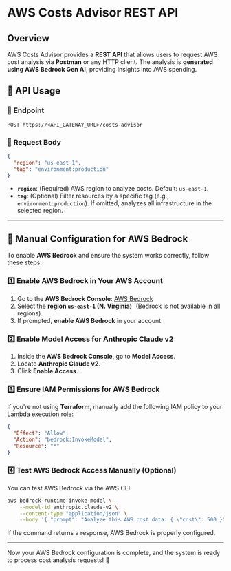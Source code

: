 # AWS Costs Advisor REST API

## Overview
AWS Costs Advisor provides a **REST API** that allows users to request AWS cost analysis via **Postman** or any HTTP client. The analysis is **generated using AWS Bedrock Gen AI**, providing insights into AWS spending.

## 📌 API Usage

### 🔹 **Endpoint**
```
POST https://<API_GATEWAY_URL>/costs-advisor
```

### 🔹 **Request Body**
```json
{
  "region": "us-east-1",
  "tag": "environment:production"
}
```

- **`region`**: (Required) AWS region to analyze costs. Default: `us-east-1`.
- **`tag`**: (Optional) Filter resources by a specific tag (e.g., `environment:production`). If omitted, analyzes all infrastructure in the selected region.

---

## **📌 Manual Configuration for AWS Bedrock**

To enable **AWS Bedrock** and ensure the system works correctly, follow these steps:

### **1️⃣ Enable AWS Bedrock in Your AWS Account**
1. Go to the **AWS Bedrock Console**: [AWS Bedrock](https://us-east-1.console.aws.amazon.com/bedrock/home)
2. Select the **region `us-east-1` (N. Virginia)`** (Bedrock is not available in all regions).
3. If prompted, **enable AWS Bedrock** in your account.

### **2️⃣ Enable Model Access for Anthropic Claude v2**
1. Inside the **AWS Bedrock Console**, go to **Model Access**.
2. Locate **Anthropic Claude v2**.
3. Click **Enable Access**.

### **3️⃣ Ensure IAM Permissions for AWS Bedrock**
If you're not using **Terraform**, manually add the following IAM policy to your Lambda execution role:
```json
{
  "Effect": "Allow",
  "Action": "bedrock:InvokeModel",
  "Resource": "*"
}
```

### **4️⃣ Test AWS Bedrock Access Manually** (Optional)
You can test AWS Bedrock via the AWS CLI:
```sh
aws bedrock-runtime invoke-model \
    --model-id anthropic.claude-v2 \
    --content-type "application/json" \
    --body '{ "prompt": "Analyze this AWS cost data: { \"cost\": 500 }", "max_tokens": 300 }'
```
If the command returns a response, AWS Bedrock is properly configured.

---

Now your AWS Bedrock configuration is complete, and the system is ready to process cost analysis requests! 🚀